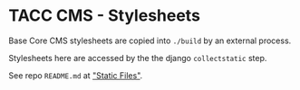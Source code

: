 # TACC CMS - Stylesheets

Base Core CMS stylesheets are copied into `./build` by an external process.

Stylesheets here are accessed by the the django `collectstatic` step.

See repo `README.md` at ["Static Files"](/README.md#static-files).
